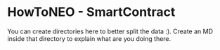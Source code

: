 # HowToNEO - SmartContract

You can create directories here to better split the data :). Create an MD inside that directory to explain what are you doing there.